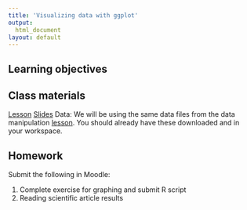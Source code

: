 ```yaml
---
title: 'Visualizing data with ggplot'
output:
  html_document
layout: default
---
```


## Learning objectives

## Class materials
[Lesson](graphing-exercise)
[Slides]()
Data: We will be using the same data files from the data manipulation [lesson](../data-manip/data-manip-exercise). You should already have these downloaded and in your workspace. 

## Homework
Submit the following in Moodle:

1. Complete exercise for graphing and submit R script
1. Reading scientific article results